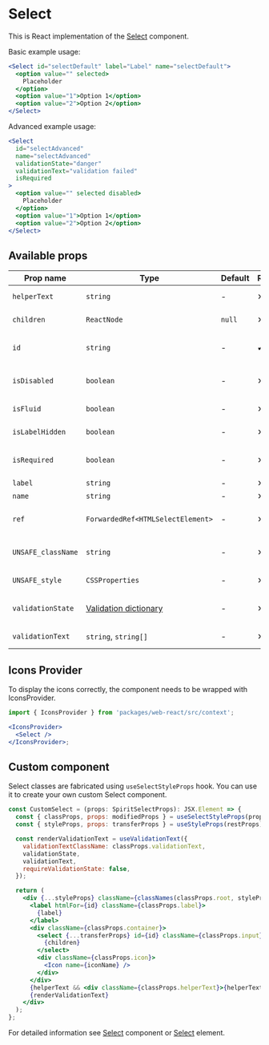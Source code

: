 # Select

This is React implementation of the [Select][select] component.

Basic example usage:

```jsx
<Select id="selectDefault" label="Label" name="selectDefault">
  <option value="" selected>
    Placeholder
  </option>
  <option value="1">Option 1</option>
  <option value="2">Option 2</option>
</Select>
```

Advanced example usage:

```jsx
<Select
  id="selectAdvanced"
  name="selectAdvanced"
  validationState="danger"
  validationText="validation failed"
  isRequired
>
  <option value="" selected disabled>
    Placeholder
  </option>
  <option value="1">Option 1</option>
  <option value="2">Option 2</option>
</Select>
```

## Available props

| Prop name          | Type                                           | Default | Required | Description                     |
| ------------------ | ---------------------------------------------- | ------- | -------- | ------------------------------- |
| `helperText`       | `string`                                       | -       | ✕        | Custom helper text              |
| `children`         | `ReactNode`                                    | `null`  | ✕        | Content of the Select           |
| `id`               | `string`                                       | -       | ✔        | Select and label identification |
| `isDisabled`       | `boolean`                                      | -       | ✕        | Whether is field disabled       |
| `isFluid`          | `boolean`                                      | -       | ✕        | Whether is field is fluid       |
| `isLabelHidden`    | `boolean`                                      | -       | ✕        | Whether is label hidden         |
| `isRequired`       | `boolean`                                      | -       | ✕        | Whether is field required       |
| `label`            | `string`                                       | -       | ✕        | Label text                      |
| `name`             | `string`                                       | -       | ✕        | Select name                     |
| `ref`              | `ForwardedRef<HTMLSelectElement>`              | -       | ✕        | Select element reference        |
| `UNSAFE_className` | `string`                                       | -       | ✕        | Wrapper custom class name       |
| `UNSAFE_style`     | `CSSProperties`                                | -       | ✕        | Wrapper custom style            |
| `validationState`  | [Validation dictionary][dictionary-validation] | -       | ✕        | Type of validation state        |
| `validationText`   | `string`, `string[]`                           | -       | ✕        | Validation text                 |

## Icons Provider

To display the icons correctly, the component needs to be wrapped with IconsProvider.

```jsx
import { IconsProvider } from 'packages/web-react/src/context';

<IconsProvider>
  <Select />
</IconsProvider>;
```

## Custom component

Select classes are fabricated using `useSelectStyleProps` hook. You can use it to create your own custom Select component.

```jsx
const CustomSelect = (props: SpiritSelectProps): JSX.Element => {
  const { classProps, props: modifiedProps } = useSelectStyleProps(props);
  const { styleProps, props: transferProps } = useStyleProps(restProps);

  const renderValidationText = useValidationText({
    validationTextClassName: classProps.validationText,
    validationState,
    validationText,
    requireValidationState: false,
  });

  return (
    <div {...styleProps} className={classNames(classProps.root, styleProps.className)}>
      <label htmlFor={id} className={classProps.label}>
        {label}
      </label>
      <div className={classProps.container}>
        <select {...transferProps} id={id} className={classProps.input} ref={ref}>
          {children}
        </select>
        <div className={classProps.icon}>
          <Icon name={iconName} />
        </div>
      </div>
      {helperText && <div className={classProps.helperText}>{helperText}</div>}
      {renderValidationText}
    </div>
  );
};
```

For detailed information see [Select][select] component or [Select][select-element] element.

[select]: https://github.com/lmc-eu/spirit-design-system/blob/main/packages/web/src/scss/components/Select/README.md
[select-element]: https://developer.mozilla.org/en-US/docs/Web/HTML/Element/select
[dictionary-validation]: https://github.com/lmc-eu/spirit-design-system/blob/main/docs/DICTIONARIES.md#validation
